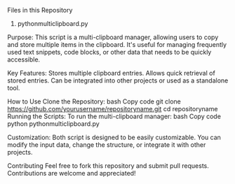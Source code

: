 Files in this Repository

1. pythonmulticlipboard.py
   
Purpose: This script is a multi-clipboard manager, allowing users to copy and store multiple items in the clipboard. It's useful for managing frequently used text snippets, code blocks, or other data that needs to be quickly accessible.

Key Features:
Stores multiple clipboard entries.
Allows quick retrieval of stored entries.
Can be integrated into other projects or used as a standalone tool.

How to Use
Clone the Repository:
bash
Copy code
git clone https://github.com/yourusername/repositoryname.git
cd repositoryname
Running the Scripts:
To run the multi-clipboard manager:
bash
Copy code
python pythonmulticlipboard.py

Customization:
Both script is designed to be easily customizable. You can modify the input data, change the structure, or integrate it with other projects.

Contributing
Feel free to fork this repository and submit pull requests. Contributions are welcome and appreciated!
